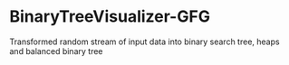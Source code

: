 # BinaryTreeVisualizer-GFG
 Transformed random stream of input data into binary search tree, heaps and balanced binary tree
